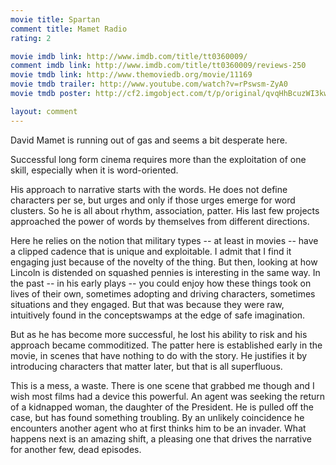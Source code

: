 ```yaml
---
movie title: Spartan
comment title: Mamet Radio
rating: 2

movie imdb link: http://www.imdb.com/title/tt0360009/
comment imdb link: http://www.imdb.com/title/tt0360009/reviews-250
movie tmdb link: http://www.themoviedb.org/movie/11169
movie tmdb trailer: http://www.youtube.com/watch?v=rPswsm-ZyA0
movie tmdb poster: http://cf2.imgobject.com/t/p/original/qvqHhBcuzWI3kw4qxsGhDod64op.jpg

layout: comment
---
```


David Mamet is running out of gas and seems a bit desperate here.

Successful long form cinema requires more than the exploitation of one skill, especially when it is word-oriented.

His approach to narrative starts with the words. He does not define characters per se, but urges and only if those urges emerge for word clusters. So he is all about rhythm, association, patter. His last few projects approached the power of words by themselves from different directions. 

Here he relies on the notion that military types -- at least in movies -- have a clipped cadence that is unique and exploitable. I admit that I find it engaging just because of the novelty of the thing. But then, looking at how Lincoln is distended on squashed pennies is interesting in the same way. In the past -- in his early plays -- you could enjoy how these things took on lives of their own, sometimes adopting and driving characters, sometimes situations and they engaged. But that was because they were raw, intuitively found in the conceptswamps at the edge of safe imagination.

But as he has become more successful, he lost his ability to risk and his approach became commoditized. The patter here is established early in the movie, in scenes that have nothing to do with the story. He justifies it by introducing characters that matter later, but that is all superfluous. 

This is a mess, a waste. There is one scene that grabbed me though and I wish most films had a device this powerful. An agent was seeking the return of a kidnapped woman, the daughter of the President. He is pulled off the case, but has found something troubling. By an unlikely coincidence he encounters another agent who at first thinks him to be an invader. What happens next is an amazing shift, a pleasing one that drives the narrative for another few, dead episodes.